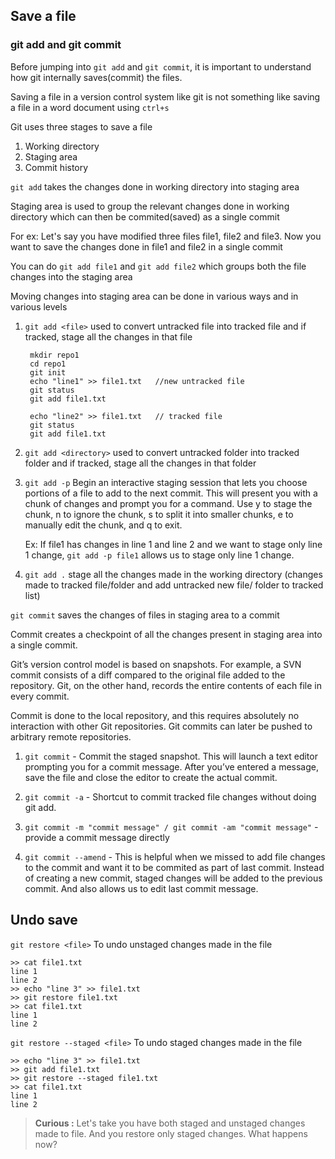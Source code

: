 ## Save a file

### git add and git commit

Before jumping into `git add` and `git commit`, it is important to understand how git internally saves(commit) the files.

Saving a file in a version control system like git is not something like saving a file in a word document using `ctrl+s`

Git uses three stages to save a file

1. Working directory
2. Staging area
3. Commit history

`git add` takes the changes done in working directory into staging area

Staging area is used to group the relevant changes done in working directory which can then be commited(saved) as a single commit

For ex: Let's say you have modified three files file1, file2 and file3. Now you want to save the changes done in file1 and file2 in a single commit

You can do `git add file1` and `git add file2` which groups both the file changes into the staging area

Moving changes into staging area can be done in various ways and in various levels

1. `git add <file>` used to convert untracked file into tracked file and if tracked, stage all the changes in that file

        mkdir repo1
        cd repo1 
        git init
        echo "line1" >> file1.txt   //new untracked file
        git status
        git add file1.txt

        echo "line2" >> file1.txt   // tracked file
        git status
        git add file1.txt
        
2. `git add <directory>` used to convert untracked folder into tracked folder and if tracked, stage all the changes in that folder

3. `git add -p` Begin an interactive staging session that lets you choose portions of a file to add to the next commit. This will present you with a chunk of changes and prompt you for a command. Use y to stage the chunk, n to ignore the chunk, s to split it into smaller chunks, e to manually edit the chunk, and q to exit.

    Ex: If file1 has changes in line 1 and line 2 and we want to stage only line 1 change, `git add -p file1` allows us to stage only line 1 change. 
4. `git add .` stage all the changes made in the working directory (changes made to tracked file/folder and add untracked new file/ folder to tracked list)

`git commit` saves the changes of files in staging area to a commit

Commit creates a checkpoint of all the changes present in staging area into a single commit.

Git’s version control model is based on snapshots. For example, a SVN commit consists of a diff compared to the original file added to the repository. Git, on the other hand, records the entire contents of each file in every commit.

Commit is done to the local repository, and this requires absolutely no interaction with other Git repositories. Git commits can later be pushed to arbitrary remote repositories.

1. `git commit` - Commit the staged snapshot. This will launch a text editor prompting you for a commit message. After you’ve entered a message, save the file and close the editor to create the actual commit.
2. `git commit -a` - Shortcut to commit tracked file changes without doing git add.

3. `git commit -m "commit message" / git commit -am "commit message"` - provide a commit message directly

4. `git commit --amend` - This is helpful when we missed to add file changes to the commit and want it to be commited as part of last commit.
Instead of creating a new commit, staged changes will be added to the previous commit. And also allows us to edit last commit message.

## Undo save

`git restore <file>` To undo unstaged changes made in the file

    >> cat file1.txt
    line 1
    line 2
    >> echo "line 3" >> file1.txt
    >> git restore file1.txt
    >> cat file1.txt
    line 1
    line 2

`git restore --staged <file>` To undo staged changes made in the file

    >> echo "line 3" >> file1.txt
    >> git add file1.txt
    >> git restore --staged file1.txt
    >> cat file1.txt
    line 1
    line 2

> **Curious :** Let's take you have both staged and unstaged changes made to file. And you restore only staged changes. What happens now?